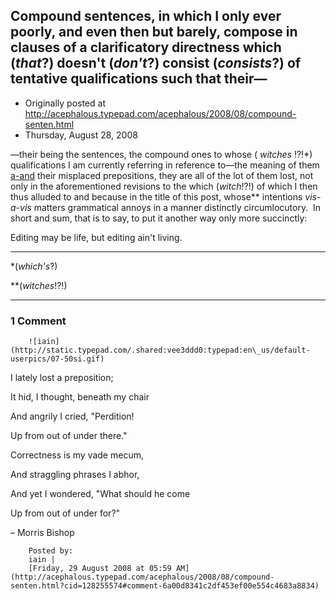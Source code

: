 ## Compound sentences, in which I only ever poorly, and even then but barely, compose in clauses of a clarificatory directness which (<em>that</em>?) doesn't (<em>don't</em>?) consist (<em>consists</em>?) of tentative qualifications such that their— 

 * Originally posted at http://acephalous.typepad.com/acephalous/2008/08/compound-senten.html
 * Thursday, August 28, 2008



—their being the sentences, the compound ones to whose (
_witches_
!?!\*) qualifications I am currently referring in reference to—the meaning of them [a-and](http://books.google.com/books?id=iPDGp7VT8H8C&pg=PA20&vq=a-and&dq=gravity%!s(MISSING)+rainbow+a-and&source=gbs\_search\_s&sig=ACfU3U21eCPBBgIdm8klR0WjjVoqzXJ\_wg#PPA21,M1) their misplaced prepositions, they are all of the lot of them lost, not only in the aforementioned revisions to the which (_witch_!?!) of which I then thus alluded to and because in the title of this post, whose\*\* intentions _vis-a-vis_ matters grammatical annoys in a manner distinctly circumlocutory.  In short and sum, that is to say, to put it another way only more succinctly:

Editing may be life, but editing ain't living.  

* * *

\*(_which's_?) 

\*\*(_witches_!?!)

		

* * *

### 1 Comment 

		

                
[]()

	

		![iain](http://static.typepad.com/.shared:vee3ddd0:typepad:en\_us/default-userpics/07-50si.gif)
	

	

		

I lately lost a preposition;  

It hid, I thought, beneath my chair  

And angrily I cried, "Perdition!  

Up from out of under there."

Correctness is my vade mecum,  

And straggling phrases I abhor,  

And yet I wondered, "What should he come  

Up from out of under for?"

– Morris Bishop  

	

		Posted by:
		iain |
		[Friday, 29 August 2008 at 05:59 AM](http://acephalous.typepad.com/acephalous/2008/08/compound-senten.html?cid=128255574#comment-6a00d8341c2df453ef00e554c4683a8834)

		

        